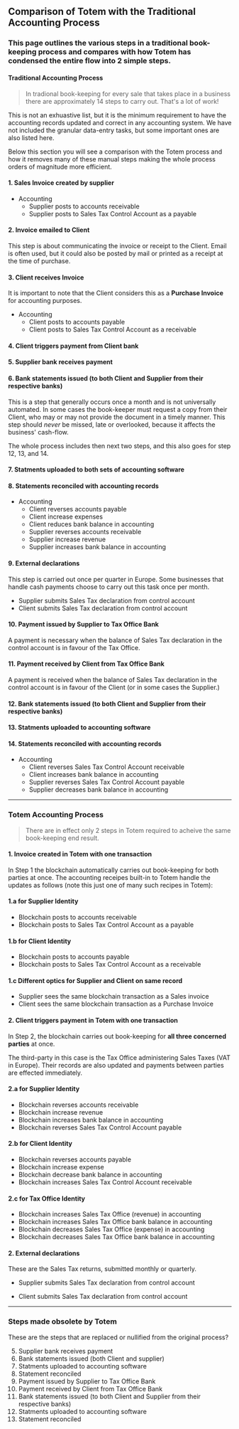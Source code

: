 

## Comparison of Totem with the Traditional Accounting Process

### This page outlines the various steps in a traditional book-keeping process and compares with how Totem has condensed the entire flow into 2 simple steps.

#### Traditional Accounting Process

> In tradional book-keeping for every sale that takes place in a business there are approximately 14 steps to carry out. That's a lot of work!

This is not an exhuastive list, but it is the minimum requirement to have the accounting records updated and correct in any accounting system. We have not included the granular data-entry tasks, but some important ones are also listed here.

Below this section you will see a comparison with the Totem process and how it removes many of these manual steps making the whole process orders of magnitude more efficient.

#### 1. Sales Invoice created by supplier

* Accounting
    * Supplier posts to accounts receivable 
    * Supplier posts to Sales Tax Control Account as a payable

#### 2. Invoice emailed to Client

This step is about communicating the invoice or receipt to the Client. Email is often used, but it could also be posted by mail or printed as a receipt at the time of purchase.

#### 3. Client receives Invoice

It is important to note that the Client considers this as a **Purchase Invoice** for accounting purposes.

* Accounting
    * Client posts to accounts payable
    * Client posts to Sales Tax Control Account as a receivable

#### 4. Client triggers payment from Client bank

#### 5. Supplier bank receives payment

#### 6. Bank statements issued (to both Client and Supplier from their respective banks)

This is a step that generally occurs once a month and is not universally automated. In some cases the book-keeper must request a copy from their Client, who may or may not provide the document in a timely manner. This step should _never_ be missed, late or overlooked, because it affects the business' cash-flow. 

The whole process includes then next two steps, and this also goes for step 12, 13, and 14.

#### 7. Statments uploaded to both sets of accounting software

#### 8. Statements reconciled with accounting records

* Accounting
    * Client reverses accounts payable
    * Client increase expenses
    * Client reduces bank balance in accounting
    * Supplier reverses accounts receivable
    * Supplier increase revenue
    * Supplier increases bank balance in accounting

#### 9. External declarations

This step is carried out once per quarter in Europe. Some businesses that handle cash payments choose to carry out this task once per month.

* Supplier submits Sales Tax declaration from control account
* Client submits Sales Tax declaration from control account

#### 10. Payment issued by Supplier to Tax Office Bank

A payment is necessary when the balance of Sales Tax declaration in the control account is in favour of the Tax Office. 

#### 11. Payment received by Client from Tax Office Bank

A payment is received when the balance of Sales Tax declaration in the control account is in favour of the Client (or in some cases the Supplier.)

#### 12. Bank statements issued (to both Client and Supplier from their respective banks)

#### 13. Statments uploaded to accounting software

#### 14. Statements reconciled with accounting records

* Accounting
    * Client reverses Sales Tax Control Account receivable
    * Client increases bank balance in accounting
    * Supplier reverses Sales Tax Control Account payable
    * Supplier decreases bank balance in accounting

---

### Totem Accounting Process

> There are in effect only 2 steps in Totem required to acheive the same book-keeping end result.

#### 1. Invoice created in Totem with one transaction

In Step 1 the blockchain automatically carries out book-keeping for both parties at once. The accounting receipes built-in to Totem handle the updates as follows (note this just one of many such recipes in Totem):

#### 1.a for Supplier Identity

* Blockchain posts to accounts receivable
* Blockchain posts to Sales Tax Control Account as a payable

#### 1.b for Client Identity

* Blockchain posts to accounts payable
* Blockchain posts to Sales Tax Control Account as a receivable

#### 1.c Different optics for Supplier and Client on same record

* Supplier sees the same blockchain transaction as a Sales invoice
* Client sees the same blockchain transaction as a Purchase Invoice

#### 2. Client triggers payment in Totem with one transaction

In Step 2, the blockchain carries out book-keeping for **all three concerned parties** at once.

The third-party in this case is the Tax Office administering Sales Taxes (VAT in Europe). Their records are also updated and payments between parties are effected immediately.

#### 2.a for Supplier Identity

* Blockchain reverses accounts receivable
* Blockchain increase revenue
* Blockchain increases bank balance in accounting
* Blockchain reverses Sales Tax Control Account payable

#### 2.b for Client Identity

* Blockchain reverses accounts payable
* Blockchain increase expense
* Blockchain decrease bank balance in accounting
* Blockchain increases Sales Tax Control Account receivable

#### 2.c for Tax Office Identity

* Blockchain increases Sales Tax Office (revenue) in accounting
* Blockchain increases Sales Tax Office bank balance in accounting
* Blockchain decreases Sales Tax Office (expense) in accounting
* Blockchain decreases Sales Tax Office bank balance in accounting

#### 2. External declarations

These are the Sales Tax returns, submitted monthly or quarterly.

* Supplier submits Sales Tax declaration from control account

* Client submits Sales Tax declaration from control account

---

### Steps made obsolete by Totem

These are the steps that are replaced or nullified from the original process?

5. Supplier bank receives payment
6. Bank statements issued (both Client and supplier)
7. Statments uploaded to accounting software
8. Statement reconciled
10. Payment issued by Supplier to Tax Office Bank
11. Payment received by Client from Tax Office Bank
12. Bank statements issued (to both Client and Supplier from their respective banks)
13. Statments uploaded to accounting software
14. Statement reconciled
